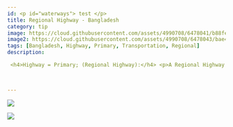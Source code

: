 ```yaml
---
id: <p id="waterways"> test </p>
title: Regional Highway - Bangladesh
category: tip
image: https://cloud.githubusercontent.com/assets/4990708/6478041/b88fe9c8-c1f8-11e4-88e0-264cb9bea612.PNG
image2: https://cloud.githubusercontent.com/assets/4990708/6478043/bae49ef8-c1f8-11e4-9272-daf36e2f1389.PNG
tags: [Bangladesh, Highway, Primary, Transportation, Regional]
description:

 <h4>Highway = Primary; (Regional Highway):</h4> <p>A Regional Highway (primary) is the classification for all primary roads in Bangladesh as defined by the Roads and Highways Department of the Ministry of Communications (RHD). </p> <p>This guidance come from the <a href="http://wiki.openstreetmap.org/wiki/WikiProject_Bangladesh"> Bangladesh OSM wiki </a>. Regional Highways are paved, do not have road surface markings, and are wide enough to support two land traffic. </p>


 
---
```

 
 ![](https://cloud.githubusercontent.com/assets/4990708/6478041/b88fe9c8-c1f8-11e4-88e0-264cb9bea612.PNG)
 
 ![](https://cloud.githubusercontent.com/assets/4990708/6478043/bae49ef8-c1f8-11e4-9272-daf36e2f1389.PNG)
